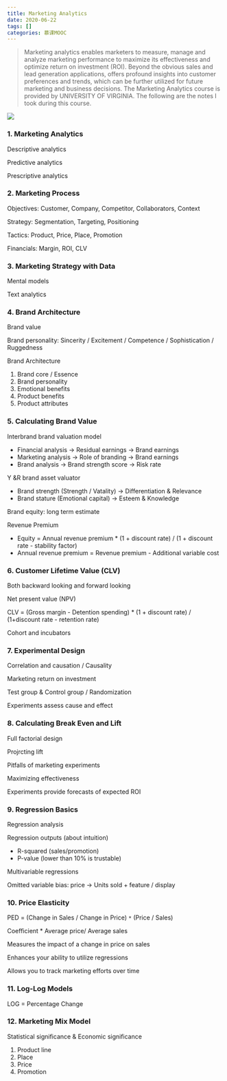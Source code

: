 ```yaml
---
title: Marketing Analytics
date: 2020-06-22
tags: []
categories: 慕课MOOC
---
```


> Marketing analytics enables marketers to measure, manage and analyze marketing performance to maximize its effectiveness and optimize return on investment (ROI). Beyond the obvious sales and lead generation applications, offers profound insights into customer preferences and trends, which can be further utilized for future marketing and business decisions. The Marketing Analytics course is provided by UNIVERSITY OF VIRGINIA. The following are the notes I took during this course.

<!--more-->

![](https://blog.zhuangzhihao.top/img/Coursera-Marketing-Analytics.png)

### 1. Marketing Analytics

Descriptive analytics

Predictive analytics

Prescriptive analytics

### 2. Marketing Process

Objectives: Customer, Company, Competitor, Collaborators, Context

Strategy: Segmentation, Targeting, Positioning

Tactics: Product, Price, Place, Promotion

Financials: Margin, ROI, CLV

### 3. Marketing Strategy with Data

Mental models

Text analytics

### 4. Brand Architecture

Brand value

Brand personality: Sincerity / Excitement / Competence / Sophistication / Ruggedness

Brand Architecture
1. Brand core / Essence
2. Brand personality
3. Emotional benefits
4. Product benefits
5. Product attributes

### 5. Calculating Brand Value

Interbrand brand valuation model
- Financial analysis -> Residual earnings -> Brand earnings
- Marketing analysis -> Role of branding -> Brand earnings
- Brand analysis -> Brand strength score -> Risk rate

Y &R brand asset valuator
- Brand strength (Strength / Vatality) -> Differentiation & Relevance
- Brand stature (Emotional capital) -> Esteem & Knowledge

Brand equity: long term estimate

Revenue Premium
- Equity = Annual revenue premium \* (1 + discount rate) / (1 + discount rate - stability factor)
- Annual revenue premium = Revenue premium - Additional variable cost

### 6. Customer Lifetime Value (CLV)

Both backward looking and forward looking

Net present value (NPV)

CLV = (Gross margin - Detention spending) \* (1 + discount rate) / (1+discount rate - retention rate)

Cohort and incubators

### 7. Experimental Design

Correlation and causation / Causality

Marketing return on investment

Test group & Control group / Randomization

Experiments assess cause and effect

### 8. Calculating Break Even and Lift

Full factorial design

Projrcting lift

Pitfalls of marketing experiments

Maximizing effectiveness

Experiments provide forecasts of expected ROI

### 9. Regression Basics

Regression analysis

Regression outputs (about intuition)
- R-squared (sales/promotion)
- P-value (lower than 10% is trustable)

Multivariable regressions

Omitted variable bias: price -> Units sold + feature / display
### 10. Price Elasticity

PED = (Change in Sales / Change in Price) `*` (Price / Sales)

Coefficient \* Average price/ Average sales

Measures the impact of a change in price on sales

Enhances your ability to utilize regressions

Allows you to track marketing efforts over time

### 11. Log-Log Models

LOG = Percentage Change

### 12. Marketing Mix Model

Statistical significance & Economic significance

1. Product line
2. Place
3. Price
4. Promotion

